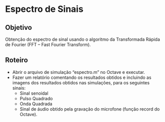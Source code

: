 # Espectro de Sinais

## Objetivo

Obtenção do espectro de sinal usando o algoritmo da Transformada Rápida de Fourier (FFT –
Fast Fourier Transform).

## Roteiro

- Abrir o arquivo de simulação “espectro.m” no Octave e executar.
- Fazer um relatório comentando os resultados obtidos e incluindo as imagens dos resultados obtidos nas simulações, para os seguintes sinais:
  - Sinal senoidal
  - Pulso Quadrado
  - Onda Quadrada
  - Sinal de áudio obtido pela gravação do microfone (função record do Octave).
